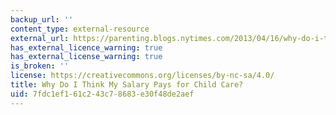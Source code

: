 ```yaml
---
backup_url: ''
content_type: external-resource
external_url: https://parenting.blogs.nytimes.com/2013/04/16/why-do-i-think-my-salary-pays-for-child-care/?src=rechp&_r=0
has_external_licence_warning: true
has_external_license_warning: true
is_broken: ''
license: https://creativecommons.org/licenses/by-nc-sa/4.0/
title: Why Do I Think My Salary Pays for Child Care?
uid: 7fdc1ef1-61c2-43c7-8683-e30f48de2aef
---
```


